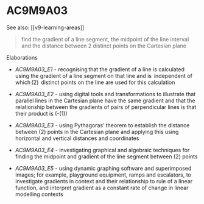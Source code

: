 
# AC9M9A03 

See also: [[v9-learning-areas]]

> find the gradient of a line segment, the midpoint of the line interval and the distance between 2 distinct points on the Cartesian plane

Elaborations


- _AC9M9A03_E1_ - recognising that the gradient of a line is calculated using the gradient of a line segment on that line and is  independent of which \(2\)  distinct points on the line are used for this calculation

- _AC9M9A03_E2_ - using digital tools and transformations to illustrate that parallel lines in the Cartesian plane have the same gradient and that the relationship between the gradients of pairs of perpendicular lines is that their product is (-\(1\))

- _AC9M9A03_E3_ - using Pythagoras’ theorem to establish the distance between \(2\) points in the Cartesian plane and applying this using horizontal and vertical distances and coordinates

- _AC9M9A03_E4_ - investigating graphical and algebraic techniques for finding the midpoint and gradient of the line segment between \(2\) points

- _AC9M9A03_E5_ - using dynamic graphing software and superimposed images; for example, playground equipment, ramps and escalators, to investigate gradients in context and their relationship to rule of a linear function, and interpret gradient as a constant rate of change in linear modelling contexts
